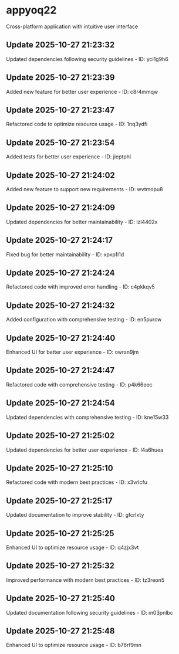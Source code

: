 # appyoq22
Cross-platform application with intuitive user interface

## Update 2025-10-27 21:23:32
Updated dependencies following security guidelines - ID: yci1g9h6


## Update 2025-10-27 21:23:39
Added new feature for better user experience - ID: c8r4mmqw


## Update 2025-10-27 21:23:47
Refactored code to optimize resource usage - ID: 1nq3ydfi


## Update 2025-10-27 21:23:54
Added tests for better user experience - ID: jieptphl


## Update 2025-10-27 21:24:02
Added new feature to support new requirements - ID: wvtmopu8


## Update 2025-10-27 21:24:09
Updated dependencies for better maintainability - ID: izl4402x


## Update 2025-10-27 21:24:17
Fixed bug for better maintainability - ID: xpxp1l1d


## Update 2025-10-27 21:24:24
Refactored code with improved error handling - ID: c4pkkqv5


## Update 2025-10-27 21:24:32
Added configuration with comprehensive testing - ID: en5purcw


## Update 2025-10-27 21:24:40
Enhanced UI for better user experience - ID: owrsn9jm


## Update 2025-10-27 21:24:47
Refactored code with comprehensive testing - ID: p4k66eec


## Update 2025-10-27 21:24:54
Updated dependencies with comprehensive testing - ID: kne15w33


## Update 2025-10-27 21:25:02
Updated dependencies for better user experience - ID: l4a6huea


## Update 2025-10-27 21:25:10
Refactored code with modern best practices - ID: x3vrlcfu


## Update 2025-10-27 21:25:17
Updated documentation to improve stability - ID: gfcrlxty


## Update 2025-10-27 21:25:25
Enhanced UI to optimize resource usage - ID: q4zjx3vt


## Update 2025-10-27 21:25:32
Improved performance with modern best practices - ID: tz3reon5


## Update 2025-10-27 21:25:40
Updated documentation following security guidelines - ID: m03pnlbc


## Update 2025-10-27 21:25:48
Enhanced UI to optimize resource usage - ID: b76rf9mn

